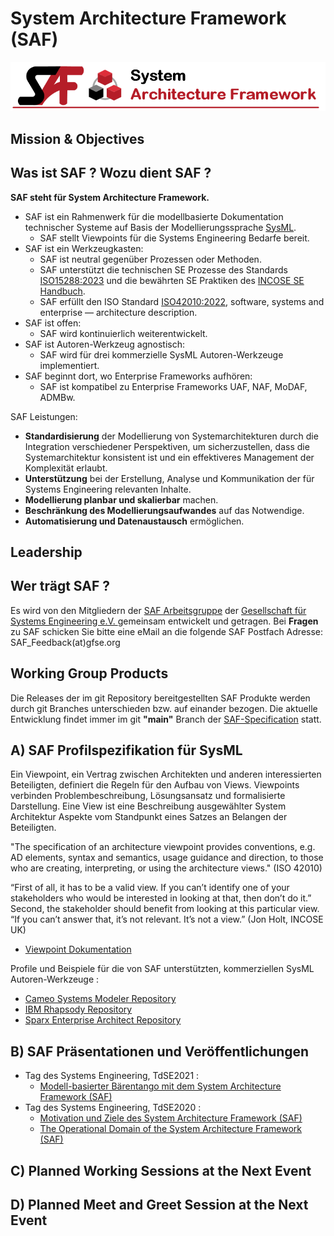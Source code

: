 # System Architecture Framework (SAF)
![saf logo](https://github.com/GfSE/SAF/raw/main/graphics/Banner_SAF.png)
## Mission & Objectives
 ## Was ist SAF ? Wozu dient SAF ?

**SAF steht für System Architecture Framework.**
* SAF ist ein Rahmenwerk für die modellbasierte Dokumentation technischer Systeme auf Basis der Modellierungssprache [SysML](https://www.omgsysml.org/).
   * SAF stellt Viewpoints für die Systems Engineering Bedarfe bereit.
* SAF ist ein Werkzeugkasten:
  * SAF ist neutral gegenüber Prozessen oder Methoden. 
  * SAF unterstützt die technischen SE Prozesse des Standards [ISO15288:2023](https://www.iso.org/standard/81702.html) und 
    die bewährten SE Praktiken des [INCOSE SE Handbuch](https://www.incose.org/products-and-publications/se-handbook).
  * SAF erfüllt den ISO Standard [ISO42010:2022](https://www.iso.org/standard/74393.html), software, systems and enterprise — architecture description.
* SAF ist offen: 
  * SAF wird kontinuierlich weiterentwickelt.
* SAF ist Autoren-Werkzeug agnostisch: 
  * SAF wird für drei kommerzielle SysML Autoren-Werkzeuge implementiert.
* SAF beginnt dort, wo Enterprise Frameworks aufhören: 
  * SAF ist kompatibel zu Enterprise Frameworks UAF, NAF, MoDAF, ADMBw.

SAF Leistungen:
* **Standardisierung** der Modellierung von Systemarchitekturen durch die Integration verschiedener Perspektiven, um sicherzustellen, dass die Systemarchitektur konsistent ist und ein effektiveres Management der Komplexität erlaubt.
* **Unterstützung** bei der Erstellung, Analyse und Kommunikation der für Systems Engineering relevanten Inhalte.
* **Modellierung planbar und skalierbar** machen.
* **Beschränkung des Modellierungsaufwandes** auf das Notwendige.
* **Automatisierung und Datenaustausch** ermöglichen.

## Leadership
 ## Wer trägt SAF ?

Es wird von den Mitgliedern der [SAF Arbeitsgruppe](https://www.gfse.de/arbeitsgruppen.html) der [Gesellschaft für Systems Engineering e.V. ](https://www.gfse.de) gemeinsam entwickelt und getragen.
Bei **Fragen** zu SAF schicken Sie bitte eine eMail an die folgende SAF Postfach Adresse: SAF_Feedback(at)gfse.org

## Working Group Products
Die Releases der im git Repository bereitgestellten SAF Produkte werden durch git Branches unterschieden bzw. auf einander bezogen. Die aktuelle Entwicklung findet immer im git **"main"** Branch der [SAF-Specification](https://github.com/GfSE/SAF-Specification) statt.
 ## A) SAF Profilspezifikation für SysML
Ein Viewpoint, ein Vertrag zwischen Architekten und anderen interessierten Beteiligten, definiert die Regeln für den Aufbau von Views. Viewpoints verbinden Problembeschreibung, Lösungsansatz und formalisierte Darstellung. Eine View ist eine Beschreibung ausgewählter System Architektur Aspekte vom Standpunkt eines Satzes an Belangen der Beteiligten.

"The specification of an architecture viewpoint provides conventions, e.g. AD elements, syntax and semantics, usage guidance and direction, to those who are creating, interpreting, or using the architecture views." (ISO 42010)

“First of all, it has to be a valid view. If you can’t identify one of your stakeholders who would be interested in looking at that, then don’t do it.” Second, the stakeholder should benefit from looking at this particular view. “If you can’t answer that, it’s not relevant. It’s not a view.” (Jon Holt, INCOSE UK)
* [Viewpoint Dokumentation](https://github.com/GfSE/SAF-Specification)

Profile und Beispiele für die von SAF unterstützten, kommerziellen SysML Autoren-Werkzeuge :
 * [Cameo Systems Modeler Repository](https://github.com/GfSE/SAF-Cameo-Profile)
 * [IBM Rhapsody Repository](https://github.com/GfSE/SAF-Rhapsody-Profile)
 * [Sparx Enterprise Architect Repository](https://github.com/GfSE/SAF-EA-Profile)

## B) SAF Präsentationen und Veröffentlichungen
* Tag des Systems Engineering, TdSE2021 : 
  * [Modell-basierter Bärentango mit dem System Architecture Framework (SAF)](https://github.com/GfSE/SAF/raw/main/presentations/Modell-basierter%20B%C3%A4rentango%20mit%20dem%20System%20Architecture%20Framework.pdf)
* Tag des Systems Engineering, TdSE2020 :
  * [Motivation und Ziele des System Architecture Framework (SAF)](https://github.com/GfSE/SAF/raw/main/presentations/Motivation%20und%20Ziele%20des%20System%20Architecture%20Framework.pdf)
  * [The Operational Domain of the System Architecture Framework (SAF)](https://github.com/GfSE/SAF/raw/main/presentations/The%20Operational%20Domain%20of%20the%20System%20Architecture%20Framework.pdf)

 ## C) Planned Working Sessions at the Next Event

 ## D) Planned Meet and Greet Session at the Next Event

